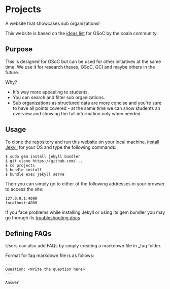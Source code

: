 # Projects

A website that showcases sub organizations! 

This website is based on the [ideas list](https://projects.coala.io) for GSoC by
the coala community.


## Purpose

This is designed for GSoC but can be used for other initiatives at the same
time. We use it for research theses, GSoC, GCI and maybe others in the future.

Why?

- It's way more appealing to students.
- You can search and filter sub organizations.
- Sub organizations as structured data are more concise and you're sure to have all
  points covered - at the same time we can show students an overview and showing
  the full information only when needed.

## Usage

To clone the repository and run this website on your local machine, [install Jekyll](https://jekyllrb.com/docs/installation/) for your OS and type the following commands:

    $ sudo gem install jekyll bundler
    $ git clone https://github.com/...
    $ cd projects
    $ bundle install
    $ bundle exec jekyll serve


Then you can simply go to either of the following addresses in your browser to access the site:

    127.0.0.1:4000
    localhost:4000

If you face problems while installing Jekyll or using its gem bundler you may go through its [troubleshooting docs](https://jekyllrb.com/docs/troubleshooting/)


## Defining FAQs

Users can also add FAQs by simply creating a markdown file in _faq folder.

Format for faq markdown file is as follows:
```
---
Question: <Write the question here>
---

Answer
```

<!-- ## Multi Language Support -->

<!-- NumFOCUS supports multiple 'human languages'. To add a translation of a project -->
<!-- in a language, the following steps can be followed: -->

<!-- - Create a folder with language code in ```data/locale``` folder. -->
<!-- - Create ```faq.json```, ```projects.json```, ```faq``` and ```projects``` folder -->
<!-- if they do not exist already. -->
<!-- - Add translated content of a project inside ```projects``` folder. The names of the -->
<!-- file should be same. -->
<!-- - Similiarly translated content of a faq goes inside ```data/locale/ < language-id > /faq``` -->
<!-- folder. -->
<!-- - For the faq.json and projects.json metadata, refer to Bahasa and Hindi -->
<!-- Translations available in ```data/locale``` directory. -->
<!-- - Lastly, in ```resources/js/app.js``` file, Add the new language json in Language service. -->
